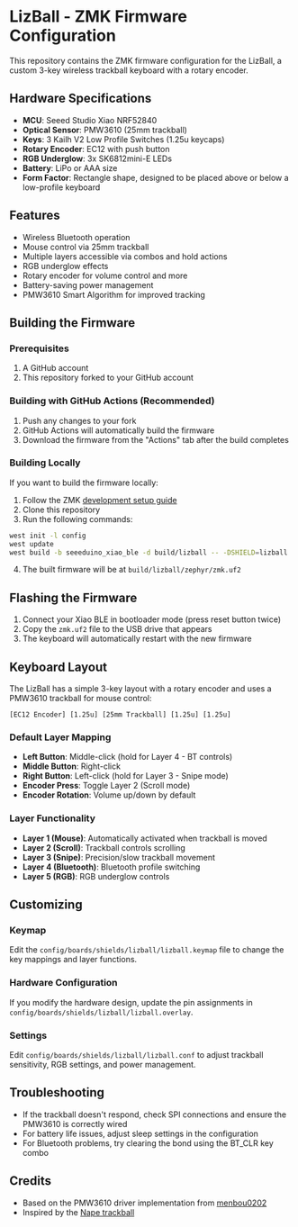 # LizBall - ZMK Firmware Configuration

This repository contains the ZMK firmware configuration for the LizBall, a custom 3-key wireless trackball keyboard with a rotary encoder.

## Hardware Specifications

- **MCU**: Seeed Studio Xiao NRF52840
- **Optical Sensor**: PMW3610 (25mm trackball)
- **Keys**: 3 Kailh V2 Low Profile Switches (1.25u keycaps)
- **Rotary Encoder**: EC12 with push button
- **RGB Underglow**: 3x SK6812mini-E LEDs
- **Battery**: LiPo or AAA size
- **Form Factor**: Rectangle shape, designed to be placed above or below a low-profile keyboard

## Features

- Wireless Bluetooth operation
- Mouse control via 25mm trackball
- Multiple layers accessible via combos and hold actions
- RGB underglow effects
- Rotary encoder for volume control and more
- Battery-saving power management
- PMW3610 Smart Algorithm for improved tracking

## Building the Firmware

### Prerequisites

1. A GitHub account
2. This repository forked to your GitHub account

### Building with GitHub Actions (Recommended)

1. Push any changes to your fork
2. GitHub Actions will automatically build the firmware
3. Download the firmware from the "Actions" tab after the build completes

### Building Locally

If you want to build the firmware locally:

1. Follow the ZMK [development setup guide](https://zmk.dev/docs/development/setup)
2. Clone this repository
3. Run the following commands:

```bash
west init -l config
west update
west build -b seeeduino_xiao_ble -d build/lizball -- -DSHIELD=lizball
```

4. The built firmware will be at `build/lizball/zephyr/zmk.uf2`

## Flashing the Firmware

1. Connect your Xiao BLE in bootloader mode (press reset button twice)
2. Copy the `zmk.uf2` file to the USB drive that appears
3. The keyboard will automatically restart with the new firmware

## Keyboard Layout

The LizBall has a simple 3-key layout with a rotary encoder and uses a PMW3610 trackball for mouse control:

```
[EC12 Encoder] [1.25u] [25mm Trackball] [1.25u] [1.25u]
```

### Default Layer Mapping

- **Left Button**: Middle-click (hold for Layer 4 - BT controls)
- **Middle Button**: Right-click
- **Right Button**: Left-click (hold for Layer 3 - Snipe mode)
- **Encoder Press**: Toggle Layer 2 (Scroll mode)
- **Encoder Rotation**: Volume up/down by default

### Layer Functionality

- **Layer 1 (Mouse)**: Automatically activated when trackball is moved
- **Layer 2 (Scroll)**: Trackball controls scrolling
- **Layer 3 (Snipe)**: Precision/slow trackball movement
- **Layer 4 (Bluetooth)**: Bluetooth profile switching
- **Layer 5 (RGB)**: RGB underglow controls

## Customizing

### Keymap

Edit the `config/boards/shields/lizball/lizball.keymap` file to change the key mappings and layer functions.

### Hardware Configuration

If you modify the hardware design, update the pin assignments in `config/boards/shields/lizball/lizball.overlay`.

### Settings

Edit `config/boards/shields/lizball/lizball.conf` to adjust trackball sensitivity, RGB settings, and power management.

## Troubleshooting

- If the trackball doesn't respond, check SPI connections and ensure the PMW3610 is correctly wired
- For battery life issues, adjust sleep settings in the configuration
- For Bluetooth problems, try clearing the bond using the BT_CLR key combo

## Credits

- Based on the PMW3610 driver implementation from [menbou0202](https://github.com/menbou0202/zmk-pmw3610-driver)
- Inspired by the [Nape trackball](https://men-bou.net/nape-trackball-buildguide/)